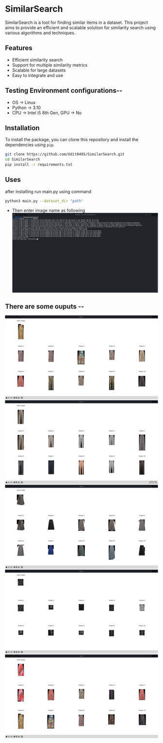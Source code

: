 # SimilarSearch

SimilarSearch is a tool for finding similar items in a dataset. This project aims to provide an efficient and scalable solution for similarity search using various algorithms and techniques.

## Features

- Efficient similarity search
- Support for multiple similarity metrics
- Scalable for large datasets
- Easy to integrate and use
  
## Testing Environment configurations--
- OS -> Linux
- Python -> 3.10
- CPU -> Intel i5 8th Gen, GPU -> No

## Installation

To install the package, you can clone this repository and install the dependencies using `pip`.

```sh
git clone https://github.com/Udit0495/SimilarSearch.git
cd SimilarSearch
pip install -r requirements.txt
```
## Uses
after installing run main.py using command
```sh
python3 main.py --dataset_dir "path"
```
- Then enter image name as following
![Alt text](results/1.png)

## There are some ouputs --
![Alt text](results/2.png)
![Alt text](results/3.png)
![Alt text](results/4.png)
![Alt text](results/5.png)
![Alt text](results/6.png)
